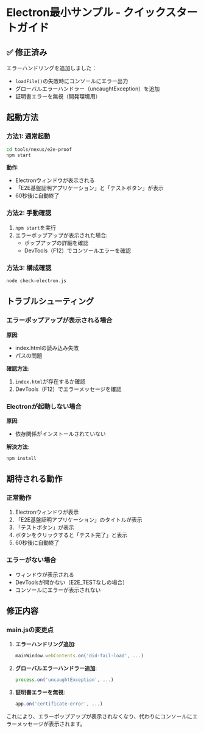 # Electron最小サンプル - クイックスタートガイド

## ✅ 修正済み

エラーハンドリングを追加しました：

- `loadFile()`の失敗時にコンソールにエラー出力
- グローバルエラーハンドラー（uncaughtException）を追加
- 証明書エラーを無視（開発環境用）

## 起動方法

### 方法1: 通常起動

```bash
cd tools/nexus/e2e-proof
npm start
```

**動作**:
- Electronウィンドウが表示される
- 「E2E基盤証明アプリケーション」と「テストボタン」が表示
- 60秒後に自動終了

### 方法2: 手動確認

1. `npm start`を実行
2. エラーポップアップが表示された場合:
   - ポップアップの詳細を確認
   - DevTools（F12）でコンソールエラーを確認

### 方法3: 構成確認

```bash
node check-electron.js
```

## トラブルシューティング

### エラーポップアップが表示される場合

**原因**:
- index.htmlの読み込み失敗
- パスの問題

**確認方法**:
1. `index.html`が存在するか確認
2. DevTools（F12）でエラーメッセージを確認

### Electronが起動しない場合

**原因**:
- 依存関係がインストールされていない

**解決方法**:
```bash
npm install
```

## 期待される動作

### 正常動作

1. Electronウィンドウが表示
2. 「E2E基盤証明アプリケーション」のタイトルが表示
3. 「テストボタン」が表示
4. ボタンをクリックすると「テスト完了」と表示
5. 60秒後に自動終了

### エラーがない場合

- ウィンドウが表示される
- DevToolsが開かない（E2E_TESTなしの場合）
- コンソールにエラーが表示されない

## 修正内容

### main.jsの変更点

1. **エラーハンドリング追加**:
   ```javascript
   mainWindow.webContents.on('did-fail-load', ...)
   ```

2. **グローバルエラーハンドラー追加**:
   ```javascript
   process.on('uncaughtException', ...)
   ```

3. **証明書エラーを無視**:
   ```javascript
   app.on('certificate-error', ...)
   ```

これにより、エラーポップアップが表示されなくなり、代わりにコンソールにエラーメッセージが表示されます。

